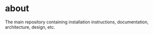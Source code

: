 # about
The main repository containing installation instructions, documentation, architecture, design, etc.
